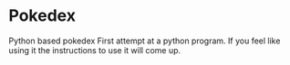 # Pokedex
Python based pokedex 
First attempt at a python program.
If you feel like using it the instructions to use it will come up.
